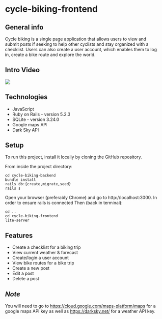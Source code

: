 # cycle-biking-frontend
## General info
Cycle biking is a single page application that allows users to 
view and submit posts if seeking to help other cyclists and stay organized with a checklist. Users can also create a user account, which enables them to
log in,
create a bike route and explore the world.

## Intro Video
![](CycleBikingapp.gif)
## Technologies
* JavaScript
* Ruby on Rails - version 5.2.3
* SQLite - version 3.24.0
* Google maps API
* Dark Sky API

## Setup
To run this project, install it locally by cloning the GitHub repository.

From inside the project directory:
```
cd cycle-biking-backend
bundle install
rails db:{create,migrate,seed}
rails s
```
Open your browser (preferably Chrome) and go to http://localhost:3000.
In order to ensure rails is connected
Then (back in terminal):
```
cd ..
cd cycle-biking-frontend
lite-server
```

## Features
* Create a checklist for a biking trip 
* View current weather & forecast
* Create/login a user account
* View bike routes for a bike trip
* Create a new post
* Edit a post
* Delete a post

## *Note*
You will need to go to 
 https://cloud.google.com/maps-platform/maps
 for a google maps API key as well as
 https://darksky.net/
 for a weather API key.